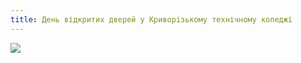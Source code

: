 ```yaml
---
title: День відкритих дверей у Криворізькому технічному коледжі
---
```


![](https://gdurl.com/wUhI)
